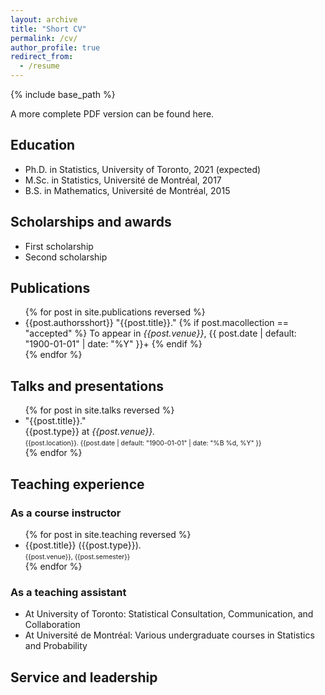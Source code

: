 ```yaml
---
layout: archive
title: "Short CV"
permalink: /cv/
author_profile: true
redirect_from:
  - /resume
---
```


{% include base_path %}

A more complete PDF version can be found here.

<h2>Education</h2>
  <ul>
    <li>Ph.D. in Statistics, University of Toronto, 2021 (expected)</li>
    <li>M.Sc. in Statistics, Université de Montréal, 2017</li>
    <li>B.S. in Mathematics, Université de Montréal, 2015</li>
  </ul>

<h2>Scholarships and awards</h2>
  <ul>
    <li>First scholarship</li>
    <li>Second scholarship</li>
  </ul>

<h2>Publications</h2>
  <ul>{% for post in site.publications reversed %}
    <!-- {% include archive-single-cv.html %} -->
    <li>
      {{post.authorsshort}} "{{post.title}}."
      {% if post.macollection == "accepted" %}
        To appear in <i>{{post.venue}}</i>, {{ post.date | default: "1900-01-01" | date: "%Y" }}+
      {% endif %}
    </li>
  {% endfor %}</ul>

<h2>Talks and presentations</h2>
  <ul>{% for post in site.talks reversed %}
    <!-- {% include archive-single-talk-cv.html %} -->
    <li>
      "{{post.title}}."<br>
      {{post.type}} at <i>{{post.venue}}.</i><br>
      <small style="font-size:75%;">{{post.location}}. {{post.date | default: "1900-01-01" | date: "%B %d, %Y" }}</small> <!-- This format used to describe the date is the "strftime format" -->
    </li>
  {% endfor %}</ul>

<h2>Teaching experience</h2>
<h3>As a course instructor</h3>
  <ul>{% for post in site.teaching reversed %}
    <li>
      {{post.title}} ({{post.type}}).<br>
      <small style="font-size:75%;">{{post.venue}}, {{post.semester}}</small>
    </li>
  {% endfor %}</ul>
<h3>As a teaching assistant</h3>
  <ul>
    <li>At University of Toronto: Statistical Consultation, Communication, and Collaboration</li>
    <li>At Université de Montréal: Various undergraduate courses in Statistics and Probability</li>
  </ul>

<h2>Service and leadership</h2>
  
